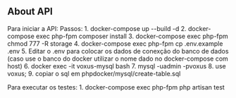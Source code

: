 ## About API

Para iniciar a API:
    Passos: 
        1. docker-compose up --build -d
        2. docker-compose exec php-fpm composer install
        3. docker-compose exec php-fpm chmod 777 -R storage
        4. docker-compose exec php-fpm cp .env.example .env
        5. Editar o .env para colocar os dados de conexção do banco de dados (caso use o banco do docker utilizar o nome dado no docker-compose com host)
        6. docker exec -it voxus-mysql bash
        7. mysql -uadmin -pvoxus
        8. use voxus;
        9. copiar o sql em phpdocker/mysql/create-table.sql

Para executar os testes:
    1. docker-compose exec php-fpm php artisan test

